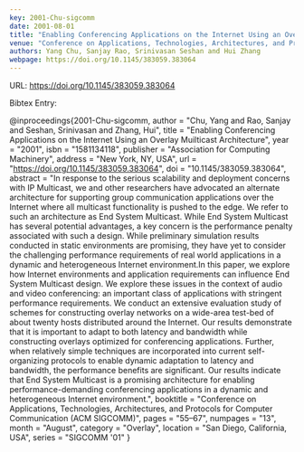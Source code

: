 ```yaml
---
key: 2001-Chu-sigcomm
date: 2001-08-01
title: "Enabling Conferencing Applications on the Internet Using an Overlay Muilticast Architecture"
venue: "Conference on Applications, Technologies, Architectures, and Protocols for Computer Communication (ACM SIGCOMM)"
authors: Yang Chu, Sanjay Rao, Srinivasan Seshan and Hui Zhang
webpage: https://doi.org/10.1145/383059.383064
---
```


URL: https://doi.org/10.1145/383059.383064

Bibtex Entry:

@inproceedings{2001-Chu-sigcomm,
    author = "Chu, Yang and Rao, Sanjay and Seshan, Srinivasan and Zhang, Hui",
    title = "Enabling Conferencing Applications on the Internet Using an Overlay Muilticast Architecture",
    year = "2001",
    isbn = "1581134118",
    publisher = "Association for Computing Machinery",
    address = "New York, NY, USA",
    url = "https://doi.org/10.1145/383059.383064",
    doi = "10.1145/383059.383064",
    abstract = "In response to the serious scalability and deployment concerns with IP Multicast, we and other researchers have advocated an alternate architecture for supporting group communication applications over the Internet where all multicast functionality is pushed to the edge. We refer to such an architecture as End System Multicast. While End System Multicast has several potential advantages, a key concern is the performance penalty associated with such a design. While preliminary simulation results conducted in static environments are promising, they have yet to consider the challenging performance requirements of real world applications in a dynamic and heterogeneous Internet environment.In this paper, we explore how Internet environments and application requirements can influence End System Multicast design. We explore these issues in the context of audio and video conferencing: an important class of applications with stringent performance requirements. We conduct an extensive evaluation study of schemes for constructing overlay networks on a wide-area test-bed of about twenty hosts distributed around the Internet. Our results demonstrate that it is important to adapt to both latency and bandwidth while constructing overlays optimized for conferencing applications. Further, when relatively simple techniques are incorporated into current self-organizing protocols to enable dynamic adaptation to latency and bandwidth, the performance benefits are significant. Our results indicate that End System Multicast is a promising architecture for enabling performance-demanding conferencing applications in a dynamic and heterogeneous Internet environment.",
    booktitle = "Conference on Applications, Technologies, Architectures, and Protocols for Computer Communication (ACM SIGCOMM)",
    pages = "55–67",
    numpages = "13",
    month = "August",
    category = "Overlay",
    location = "San Diego, California, USA",
    series = "SIGCOMM '01"
}

